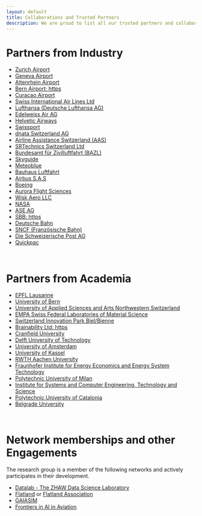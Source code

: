 ```yaml
---
layout: default
title: Collaborations and Trusted Partners
description: We are proud to list all our trusted partners and collaborators.
---
```



# Partners from Industry

- [Zurich Airport](https://www.flughafen-zuerich.ch/de/unternehmen)
- [Geneva Airport](https://www.gva.ch/fr/Site/Geneve-Aeroport/Accueil-Corporate) 
- [Altenrhein Airport](https://www.peoples.ch/flughafen-altenrhein) 
- [Bern Airport: https](//www.bernairport.ch/de/)
- [Curacao Airport](https://www.curacao-airport.com/)
- [Swiss International Air Lines Ltd](https://www.swiss.com/corporate/de/company) 
- [Lufthansa (Deutsche Lufthansa AG)](https://www.lufthansa.com/ch/de/homepage) 
- [Edelweiss Air AG](https://www.flyedelweiss.com/ch/de/about-edelweiss.html)
- [Helvetic Airways](https://www.helvetic.com/de/helvetic;jsessionid=gFHhbOcQBYaoH4Q8VBQDB20qLfSq-dLBm83-75Wo.myhdc)
- [Swissport](https://www.swissport.com/en)
- [dnata Switzerland AG](https://www.dnata.ch/web/index.php?id=67) 
- [Airline Assistance Switzerland (AAS)](https://www.aas.aero/) 
- [SRTechnics Switzerland Ltd](https://www.srtechnics.com/)
- [Bundesamt für Zivilluftfahrt (BAZL)](https://www.bazl.admin.ch/bazl/de/home.html) 
- [Skyguide](https://www.skyguide.ch/de/)
- [Meteoblue](https//content.meteoblue.com/de/ueber-uns)
- [Bauhaus Luftfahrt](https://www.bauhaus-luftfahrt.net/de/)
- [Airbus S.A.S](https://www.airbus.com/en)
- [Boeing](https://www.boeing.com/company/)
- [Aurora Flight Sciences](https://careers.aurora.aero/) 
- [Wisk Aero LLC](https://wisk.aero/) 
- [NASA](https://www.nasa.gov/)
- [ASE AG](https://www.ase.ch/de/)
- [SBB: https](https://company.sbb.ch/de/home.html) 
- [Deutsche Bahn](https://www.bahn.de/service/ueber-uns) 
- [SNCF (Französische Bahn)](https://www.sncf.com/en/group/profile-and-key-figures/about-us/who-we-are) 
- [Die Schweizerische Post AG](https://www.post.ch/de)
- [Quickpac](https://quickpac.ch/de)
<br>

# Partners from Academia

- [EPFL Lausanne](https://www.epfl.ch/en/)
- [University of Bern](https://www.unibe.ch/)
- [University of Applied Sciences and Arts Northwestern Switzerland](https://www.fhnw.ch/de/) 
- [EMPA Swiss Federal Laboratories of Material Science](https://www.empa.ch/)
- [Switzerland Innovation Park Biel/Bienne](https://www.sipbb.ch/)
- [Brainability Ltd: https](https://brainability.ch/)
- [Cranfield University](https://www.cranfield.ac.uk/) 
- [Delft University of Technology](https://www.tudelft.nl/)
- [University of Amsterdam](https://www.uva.nl/en?cb)
- [University of Kassel](https://www.uni-kassel.de/uni/)
- [RWTH Aachen University](https://www.rwth-aachen.de/go/id/a/)
- [Fraunhofer Institute for Energy Economics and Energy System Technology](https://www.iee.fraunhofer.de/en.html)
- [Polytechnic University of Milan](https://www.polimi.it/en)
- [Institute for Systems and Computer Engineering, Technology and Science](https://www.inesctec.pt/en)
- [Polytechnic University of Catalonia](https://www.upc.edu/en) 
- [Belgrade University](https://bg.ac.rs/en/members/faculties/TTE.php)

<!--The code below is only used as spacer-->
<html>
  <p style="color:white;">ONLY_HERE_AS_SPACER</p>
</html>

# Network memberships and other Engagements

The research group is a member of the following networks and actively participates in their development.

- [Datalab - The ZHAW Data Science Laboratory](https://www.zhaw.ch/en/research/inter-school-cooperation/datalab-the-zhaw-data-science-laboratory/)
- [Flatland](https://flatland.aicrowd.com/intro.html) or [Flatland Association](https://www.flatland-association.org/)
- [GAIASIM](https://gaiasim.org/)
- [Frontiers in AI in Aviation](https://www.frontiersin.org/research-topics/19880/ai-in-aviation)

